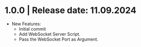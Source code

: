 1.0.0	|	Release date: **11.09.2024**
============================================
* New Features:
  - Initial commit
  - Add WebSocket Server Script.
  - Pass the WebSocket Port as Argument.


